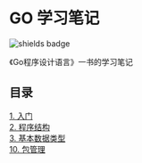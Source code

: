 # GO 学习笔记
![shields badge](https://img.shields.io/badge/Go-v1.16.5-blue)

《Go程序设计语言》一书的学习笔记

## 目录
[1. 入门](./notes/1.start.md) <br>
[2. 程序结构](./notes/02.program-structure.md) <br>
[3. 基本数据类型](./notes/03.basic-type.md) <br>
[10. 包管理](./notes/10.package.md) <br>

